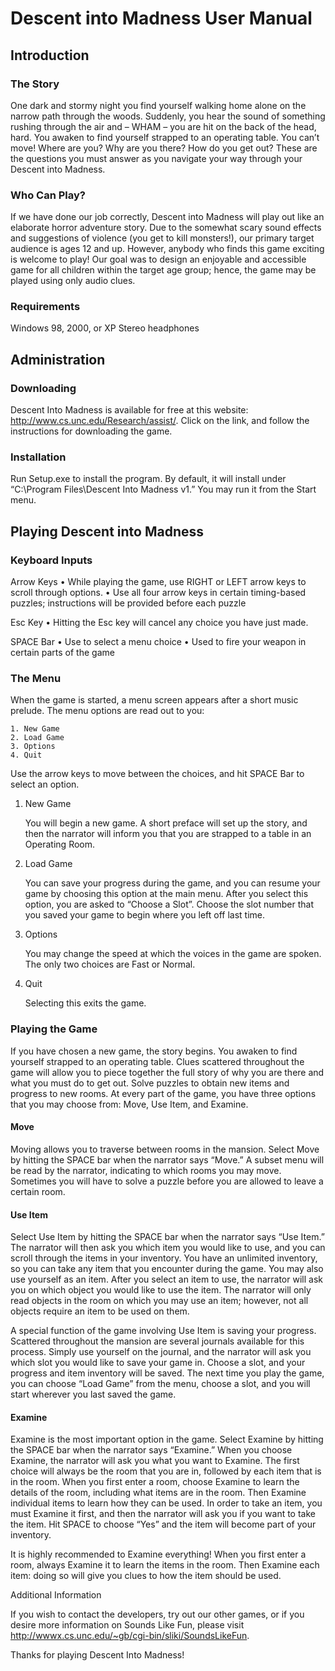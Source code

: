 # Descent into Madness User Manual

## Introduction


### The Story

One dark and stormy night you find yourself walking home alone on the narrow path through the woods. Suddenly, you hear the sound of something rushing through the air and – WHAM – you are hit on the back of the head, hard. You awaken to find yourself strapped to an operating table. You can’t move! Where are you? Why are you there? How do you get out? These are the questions you must answer as you navigate your way through your Descent into Madness.

### Who Can Play?

If we have done our job correctly, Descent into Madness will play out like an elaborate horror adventure story. Due to the somewhat scary sound effects and suggestions of violence (you get to kill monsters!), our primary target audience is ages 12 and up. However, anybody who finds this game exciting is welcome to play! Our goal was to design an enjoyable and accessible game for all children within the target age group; hence, the game may be played using only audio clues.

### Requirements

Windows 98, 2000, or XP
Stereo headphones


## Administration

### Downloading

Descent Into Madness is available for free at this website: http://www.cs.unc.edu/Research/assist/. Click on the link, and follow the instructions for downloading the game.

### Installation

Run Setup.exe to install the program. By default, it will install under “C:\Program Files\Descent Into Madness v1.” You may run it from the Start menu.

## Playing Descent into Madness

### Keyboard Inputs

Arrow Keys
    • While playing the game, use RIGHT or LEFT arrow keys to scroll through options.
    • Use all four arrow keys in certain timing-based puzzles; instructions will be provided before each puzzle

Esc Key
    • Hitting the Esc key will cancel any choice you have just made.

SPACE Bar
    • Use to select a menu choice
    • Used to fire your weapon in certain parts of the game

### The Menu

When the game is started, a menu screen appears after a short music prelude. The menu options are read out to you:

    1. New Game
    2. Load Game
    3. Options
    4. Quit

Use the arrow keys to move between the choices, and hit SPACE Bar to select an option.

1. New Game

	You will begin a new game. A short preface will set up the story, and then the narrator will inform you that you are strapped to a table in an Operating Room.

2. Load Game

	You can save your progress during the game, and you can resume your game by choosing this option at the main menu. After you select this option, you are asked to “Choose a Slot”. Choose the slot number that you saved your game to begin where you left off last time.

3. Options

	You may change the speed at which the voices in the game are spoken. The only two choices are Fast or Normal.

4. Quit
	
	Selecting this exits the game.

### Playing the Game

If you have chosen a new game, the story begins. You awaken to find yourself strapped to an operating table. Clues scattered throughout the game will allow you to piece together the full story of why you are there and what you must do to get out. Solve puzzles to obtain new items and progress to new rooms. At every part of the game, you have three options that you may choose from: Move, Use Item, and Examine.

#### Move

Moving allows you to traverse between rooms in the mansion. Select Move by hitting the SPACE bar when the narrator says “Move.” A subset menu will be read by the narrator, indicating to which rooms you may move. Sometimes you will have to solve a puzzle before you are allowed to leave a certain room.

#### Use Item

Select Use Item by hitting the SPACE bar when the narrator says “Use Item.” The narrator will then ask you which item you would like to use, and you can scroll through the items in your inventory. You have an unlimited inventory, so you can take any item that you encounter during the game. You may also use yourself as an item. After you select an item to use, the narrator will ask you on which object you would like to use the item. The narrator will only read objects in the room on which you may use an item; however, not all objects require an item to be used on them.

A special function of the game involving Use Item is saving your progress. Scattered throughout the mansion are several journals available for this process. Simply use yourself on the journal, and the narrator will ask you which slot you would like to save your game in. Choose a slot, and your progress and item inventory will be saved. The next time you play the game, you can choose “Load Game” from the menu, choose a slot, and you will start wherever you last saved the game.

#### Examine

Examine is the most important option in the game. Select Examine by hitting the SPACE bar when the narrator says “Examine.” When you choose Examine, the narrator will ask you what you want to Examine. The first choice will always be the room that you are in, followed by each item that is in the room. When you first enter a room, choose Examine to learn the details of the room, including what items are in the room. Then Examine individual items to learn how they can be used. In order to take an item, you must Examine it first, and then the narrator will ask you if you want to take the item. Hit SPACE to choose “Yes” and the item will become part of your inventory.  

It is highly recommended to Examine everything! When you first enter a room, always Examine it to learn the items in the room. Then Examine each item: doing so will give you clues to how the item should be used.

Additional Information

If you wish to contact the developers, try out our other games, or if you desire more information on Sounds Like Fun, please visit http://wwwx.cs.unc.edu/~gb/cgi-bin/sliki/SoundsLikeFun.

Thanks for playing Descent Into Madness!



